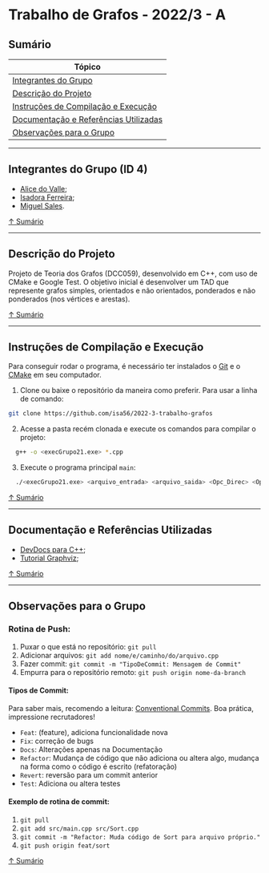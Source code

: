 # Trabalho de Grafos - 2022/3 - A

## Sumário

| Tópico                                                                          |
| ------------------------------------------------------------------------------- |
| [Integrantes do Grupo](#integrantes-do-grupo-id-4)                              |
| [Descrição do Projeto](#descrição-do-projeto)                                   |
| [Instruções de Compilação e Execução](#instruções-de-compilação-e-execução)     |
| [Documentação e Referências Utilizadas](#documentação-e-referências-utilizadas) |
| [Observações para o Grupo](#observações-para-o-grupo)                           |

---

## Integrantes do Grupo (ID 4)
- [Alice do Valle](https://github.com/alicedovalle);
- [Isadora Ferreira](https://github.com/isa56);
- [Miguel Sales](https://github.com/salesmiguelz).

[↑ Sumário](#sumário)

---

## Descrição do Projeto

Projeto de Teoria dos Grafos (DCC059), desenvolvido em C++, com uso de CMake e Google Test.
O objetivo inicial é desenvolver um TAD que represente grafos simples, orientados e não orientados, ponderados e não ponderados (nos vértices e arestas).


[↑ Sumário](#sumário)

---

## Instruções de Compilação e Execução

Para conseguir rodar o programa, é necessário ter instalados o [Git](https://git-scm.com/) e o [CMake](https://cmake.org/) em seu computador.

1. Clone ou baixe o repositório da maneira como preferir. Para usar a linha de comando:
  ```bash
  git clone https://github.com/isa56/2022-3-trabalho-grafos
  ```

2. Acesse a pasta recém clonada e execute os comandos para compilar o projeto:
  ```bash
    g++ -o <execGrupo21.exe> *.cpp
  ```

3. Execute o programa principal `main`:
  ```bash
    ./<execGrupo21.exe> <arquivo_entrada> <arquivo_saida> <Opc_Direc> <Opc_Peso_Aresta> <Opc_Peso_Nos>
  ```


[↑ Sumário](#sumário)

---

## Documentação e Referências Utilizadas
- [DevDocs para C++](https://devdocs.io/cpp/);
- [Tutorial Graphviz](http://www.inf.ufes.br/~pdcosta/ensino/2018-2-estruturas-de-dados/material/Tutorial%20Graphviz.pdf);


[↑ Sumário](#sumário)

---

## Observações para o Grupo

### Rotina de Push:
1. Puxar o que está no repositório: `git pull`
2. Adicionar arquivos: `git add nome/e/caminho/do/arquivo.cpp`
3. Fazer commit: `git commit -m "TipoDeCommit: Mensagem de Commit"`
4. Empurra para o repositório remoto: `git push origin nome-da-branch`

#### Tipos de Commit:
Para saber mais, recomendo a leitura: [Conventional Commits](https://conventionalcommits.org/en/v1.0.0/). Boa prática, impressione recrutadores!

- `Feat`: (feature), adiciona funcionalidade nova
- `Fix`: correção de bugs
- `Docs`: Alterações apenas na Documentação
- `Refactor`: Mudança de código que não adiciona ou altera algo, mudança na forma como o código é escrito (refatoração)
- `Revert`: reversão para um commit anterior
- `Test`: Adiciona ou altera testes

#### Exemplo de rotina de commit:
1. `git pull`
2. `git add src/main.cpp src/Sort.cpp`
3. `git commit -m "Refactor: Muda código de Sort para arquivo próprio."`
4. `git push origin feat/sort`

[↑ Sumário](#sumário)
